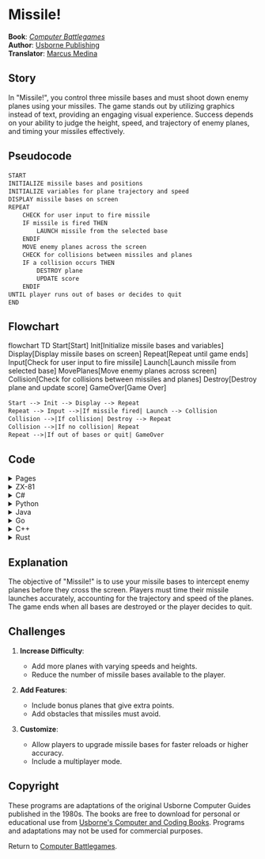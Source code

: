 # Missile!

**Book**: _[Computer Battlegames](https://drive.google.com/file/d/0Bxv0SsvibDMTVUExUjFhTURCSU0/view?usp=sharing&resourcekey=0-v2liG0G60g8b7DXjJtDBXg)_  
**Author**:  [Usborne Publishing](https://usborne.com/)    
**Translator**: [Marcus Medina](https://github.com/marcusjobb/UsborneBooks)

## Story

In "Missile!", you control three missile bases and must shoot down enemy planes using your missiles. The game stands out by utilizing graphics instead of text, providing an engaging visual experience. Success depends on your ability to judge the height, speed, and trajectory of enemy planes, and timing your missiles effectively.

## Pseudocode

```plaintext
START
INITIALIZE missile bases and positions
INITIALIZE variables for plane trajectory and speed
DISPLAY missile bases on screen
REPEAT
    CHECK for user input to fire missile
    IF missile is fired THEN
        LAUNCH missile from the selected base
    ENDIF
    MOVE enemy planes across the screen
    CHECK for collisions between missiles and planes
    IF a collision occurs THEN
        DESTROY plane
        UPDATE score
    ENDIF
UNTIL player runs out of bases or decides to quit
END
```

## Flowchart

<div class="mermaid">
flowchart TD
    Start[Start]
    Init[Initialize missile bases and variables]
    Display[Display missile bases on screen]
    Repeat[Repeat until game ends]
    Input[Check for user input to fire missile]
    Launch[Launch missile from selected base]
    MovePlanes[Move enemy planes across screen]
    Collision[Check for collisions between missiles and planes]
    Destroy[Destroy plane and update score]
    GameOver[Game Over]

    Start --> Init --> Display --> Repeat
    Repeat --> Input -->|If missile fired| Launch --> Collision
    Collision -->|If collision| Destroy --> Repeat
    Collision -->|If no collision| Repeat
    Repeat -->|If out of bases or quit| GameOver

</div>

## Code

<details>
<summary>Pages</summary>

![Page 1](./img/Usborne-Computer_Battlegames30.png)  
![Page 2](./img/Usborne-Computer_Battlegames31.png)
![Page 3](./img/Usborne-Computer_Battlegames32.png)  
![Page 4](./img/Usborne-Computer_Battlegames33.png)  
![Page 5](./img/Usborne-Computer_Battlegames34.png)  
![Page 6](./img/Usborne-Computer_Battlegames35.png)

</details>

<details>
<summary>ZX-81</summary>

```plaintext
10 CLS
20 DIM Y(3)
30 DIM F(3)
40 LET N=1
50 LET P=INT(RND*19+2)*2
60 FOR I=1 TO 48
70 PLOT I,P
80 PLOT I+1,P
90 UNPLOT I-1,P
100 LET B$=INKEY$
110 IF B$="" OR N>3 THEN GOTO 140
120 LET F(N)=1
130 LET N=N+1
140 FOR J=1 TO 3
150 IF F(J)=0 THEN GOTO 190
160 UNPLOT J*16,Y(J)
170 LET Y(J)=Y(J)+2
180 UNPLOT J*16,Y(J)+1
190 PLOT J*16,Y(J)
200 IF P=Y(J) AND (J*16=I OR J*16=I+1) THEN GOTO 270
210 NEXT J
220 NEXT I
230 CLS
240 PRINT "MISSED"
250 STOP
260 CLS
270 PRINT "HIT"
280 STOP
```

</details>

<details>
<summary>C#</summary>

```csharp
using System;

class MissileGame
{
    static void Main()
    {
        int[] missileBases = { 0, 0, 0 }; // Positions of missile bases
        int score = 0; // Player's score
        bool gameRunning = true;

        Console.WriteLine("Welcome to Missile! Use keys to launch missiles and shoot enemy planes.");

        Random random = new Random();
        while (gameRunning)
        {
            Console.WriteLine("Press 1, 2, or 3 to fire a missile from the corresponding base.");
            ConsoleKeyInfo keyInfo = Console.ReadKey(true);

            if (keyInfo.Key == ConsoleKey.D1 || keyInfo.Key == ConsoleKey.D2 || keyInfo.Key == ConsoleKey.D3)
            {
                int baseIndex = keyInfo.Key - ConsoleKey.D1;
                Console.WriteLine($"Missile launched from base {baseIndex + 1}!");

                int planePosition = random.Next(1, 4);
                Console.WriteLine($"Enemy plane approaching base {planePosition}!");

                if (planePosition == baseIndex + 1)
                {
                    score++;
                    Console.WriteLine("Direct hit! Plane destroyed.");
                }
                else
                {
                    Console.WriteLine("Missed!");
                }
            }

            Console.WriteLine("Continue? (Y/N)");
            if (Console.ReadKey(true).Key == ConsoleKey.N)
            {
                gameRunning = false;
            }
        }

        Console.WriteLine($"Game Over. Final score: {score}");
    }
}
```

</details>

<details>
<summary>Python</summary>

```python
import random

print("Welcome to Missile! Use keys to launch missiles and shoot enemy planes.")
missile_bases = [0, 0, 0]  # Positions of missile bases
score = 0  # Player's score
game_running = True

while game_running:
    print("Press 1, 2, or 3 to fire a missile from the corresponding base.")
    user_input = input("Enter your choice (1-3) or Q to quit: ")

    if user_input in ['1', '2', '3']:
        base_index = int(user_input) - 1
        print(f"Missile launched from base {base_index + 1}!")

        plane_position = random.randint(1, 3)
        print(f"Enemy plane approaching base {plane_position}!")

        if plane_position == base_index + 1:
            score += 1
            print("Direct hit! Plane destroyed.")
        else:
            print("Missed!")

    elif user_input.lower() == 'q':
        game_running = False

print(f"Game Over. Final score: {score}")
```

</details>

<details>
<summary>Java</summary>

```java
import java.util.Random;
import java.util.Scanner;

public class MissileGame {
    public static void main(String[] args) {
        int[] missileBases = {0, 0, 0};
        int score = 0;
        boolean gameRunning = true;

        Scanner scanner = new Scanner(System.in);
        Random random = new Random();

        System.out.println("Welcome to Missile! Use keys to launch missiles and shoot enemy planes.");

        while (gameRunning) {
            System.out.println("Press 1, 2, or 3 to fire a missile from the corresponding base.");
            String input = scanner.nextLine();

            if (input.equals("1") || input.equals("2") || input.equals("3")) {
                int baseIndex = Integer.parseInt(input) - 1;
                System.out.println("Missile launched from base " + (baseIndex + 1) + "!");

                int planePosition = random.nextInt(3) + 1;
                System.out.println("Enemy plane approaching base " + planePosition + "!");

                if (planePosition == baseIndex + 1) {
                    score++;
                    System.out.println("Direct hit! Plane destroyed.");
                } else {
                    System.out.println("Missed!");
                }
            } else if (input.equalsIgnoreCase("q")) {
                gameRunning = false;
            }
        }

        System.out.println("Game Over. Final score: " + score);
        scanner.close();
    }
}
```

</details>

<details>
<summary>Go</summary>

```go
package main

import (
	"fmt"
	"math/rand"
	"time"
)

func main() {
	missileBases := [3]int{0, 0, 0}
	score := 0
	gameRunning := true

	rand.Seed(time.Now().UnixNano())
	fmt.Println("Welcome to Missile! Use keys to launch missiles and shoot enemy planes.")

	for gameRunning {
		fmt.Println("Press 1, 2, or 3 to fire a missile from the corresponding base.")
		var input string
		fmt.Scanln(&input)

		if input == "1" || input == "2" || input == "3" {
			baseIndex := int(input[0] - '1')
			fmt.Printf("Missile launched from base %d!\n", baseIndex+1)

			planePosition := rand.Intn(3) + 1
			fmt.Printf("Enemy plane approaching base %d!\n", planePosition)

			if planePosition == baseIndex+1 {
				score++
				fmt.Println("Direct hit! Plane destroyed.")
			} else {
				fmt.Println("Missed!")
			}
		} else if input == "q" {
			gameRunning = false
		}
	}

	fmt.Printf("Game Over. Final score: %d\n", score)
}
```

</details>

<details>
<summary>C++</summary>

```cpp
#include <iostream>
#include <cstdlib>
#include <ctime>
using namespace std;

int main() {
    int missileBases[3] = {0, 0, 0};
    int score = 0;
    bool gameRunning = true;

    srand(time(0));
    cout << "Welcome to Missile! Use keys to launch missiles and shoot enemy planes." << endl;

    while (gameRunning) {
        cout << "Press 1, 2, or 3 to fire a missile from the corresponding base." << endl;
        char input;
        cin >> input;

        if (input == '1' || input == '2' || input == '3') {
            int baseIndex = input - '1';
            cout << "Missile launched from base " << (baseIndex + 1) << "!" << endl;

            int planePosition = rand() % 3 + 1;
            cout << "Enemy plane approaching base " << planePosition << "!" << endl;

            if (planePosition == baseIndex + 1) {
                score++;
                cout << "Direct hit! Plane destroyed." << endl;
            } else {
                cout << "Missed!" << endl;
            }
        } else if (input == 'q') {
            gameRunning = false;
        }
    }

    cout << "Game Over. Final score: " << score << endl;
    return 0;
}
```

</details>

<details>
<summary>Rust</summary>

```rust
use rand::Rng;
use std::io;

fn main() {
    let mut missile_bases = [0; 3];
    let mut score = 0;
    let mut game_running = true;

    println!("Welcome to Missile! Use keys to launch missiles and shoot enemy planes.");

    while game_running {
        println!("Press 1, 2, or 3 to fire a missile from the corresponding base.");

        let mut input = String::new();
        io::stdin().read_line(&mut input).expect("Failed to read input");
        let input = input.trim();

        if let Ok(base_index) = input.parse::<usize>() {
            if base_index >= 1 && base_index <= 3 {
                println!("Missile launched from base {}!", base_index);

                let plane_position = rand::thread_rng().gen_range(1..=3);
                println!("Enemy plane approaching base {}!", plane_position);

                if plane_position == base_index {
                    score += 1;
                    println!("Direct hit! Plane destroyed.");
                } else {
                    println!("Missed!");
                }
            }
        } else if input.eq_ignore_ascii_case("q") {
            game_running = false;
        }
    }

    println!("Game Over. Final score: {}", score);
}
```

</details>

## Explanation

The objective of "Missile!" is to use your missile bases to intercept enemy planes before they cross the screen. Players must time their missile launches accurately, accounting for the trajectory and speed of the planes. The game ends when all bases are destroyed or the player decides to quit.

## Challenges

1. **Increase Difficulty**:

   - Add more planes with varying speeds and heights.
   - Reduce the number of missile bases available to the player.

2. **Add Features**:

   - Include bonus planes that give extra points.
   - Add obstacles that missiles must avoid.

3. **Customize**:
   - Allow players to upgrade missile bases for faster reloads or higher accuracy.
   - Include a multiplayer mode.

## Copyright

These programs are adaptations of the original Usborne Computer Guides published in the 1980s. The books are free to download for personal or educational use from [Usborne's Computer and Coding Books](https://usborne.com/row/books/computer-and-coding-books). Programs and adaptations may not be used for commercial purposes.

Return to [Computer Battlegames](./readme.md).
